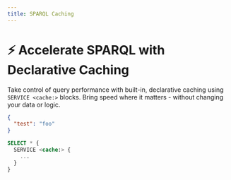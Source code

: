 ```yaml
---
title: SPARQL Caching
---
```


# ⚡ Accelerate SPARQL with Declarative Caching

Take control of query performance with built-in, declarative caching using `SERVICE <cache:>` blocks.
Bring speed where it matters - without changing your data or logic.

```json
{
  "test": "foo"
}
```

```sql
SELECT * {
  SERVICE <cache:> {
    ...
  }
}
```
